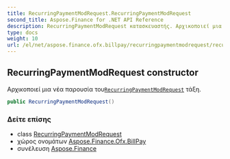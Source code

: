 ```yaml
---
title: RecurringPaymentModRequest.RecurringPaymentModRequest
second_title: Aspose.Finance for .NET API Reference
description: RecurringPaymentModRequest κατασκευαστής. Αρχικοποιεί μια νέα παρουσία τουRecurringPaymentModRequest τάξη.
type: docs
weight: 10
url: /el/net/aspose.finance.ofx.billpay/recurringpaymentmodrequest/recurringpaymentmodrequest/
---
```

## RecurringPaymentModRequest constructor

Αρχικοποιεί μια νέα παρουσία του[`RecurringPaymentModRequest`](../) τάξη.

```csharp
public RecurringPaymentModRequest()
```

### Δείτε επίσης

* class [RecurringPaymentModRequest](../)
* χώρος ονομάτων [Aspose.Finance.Ofx.BillPay](../../recurringpaymentmodrequest/)
* συνέλευση [Aspose.Finance](../../../)



